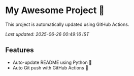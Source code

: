 # My Awesome Project 🚀

This project is automatically updated using GitHub Actions.

_Last updated: 2025-06-26 00:49:16 IST_

## Features
- Auto-update README using Python 🐍
- Auto Git push with GitHub Actions 🤖

